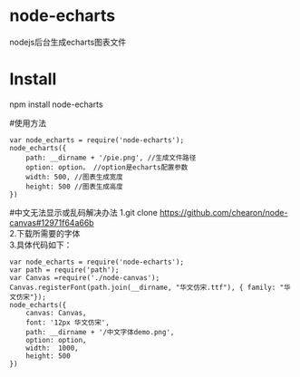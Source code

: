 # node-echarts
nodejs后台生成echarts图表文件
# Install
npm install node-echarts

#使用方法
```
var node_echarts = require('node-echarts');
node_echarts({
    path: __dirname + '/pie.png', //生成文件路径
    option: option， //option是echarts配置参数
    width: 500, //图表生成宽度
    height: 500 //图表生成高度
})

```
#中文无法显示或乱码解决办法
1.git clone https://github.com/chearon/node-canvas#12971f64a66b   
2.下载所需要的字体   
3.具体代码如下：   
```
var node_echarts = require('node-echarts');
var path = require('path');
var Canvas =require('./node-canvas');
Canvas.registerFont(path.join(__dirname, "华文仿宋.ttf"), { family: "华文仿宋"});
node_echarts({
    canvas: Canvas,
    font: '12px 华文仿宋',
    path: __dirname + '/中文字体demo.png',
    option: option,
    width:  1000,
    height: 500
})

```

